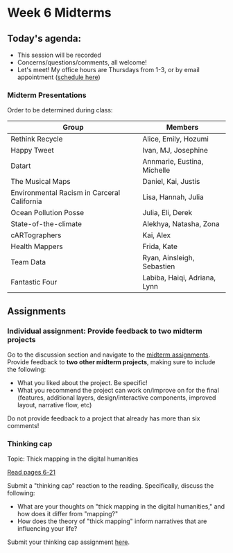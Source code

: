 # Week 6 Midterms

## Today's agenda:

- This session will be recorded
- Concerns/questions/comments, all welcome!
- Let's meet! My office hours are Thursdays from 1-3, or by email appointment ([schedule here](https://calendly.com/yohda/officehours))

### Midterm Presentations

Order to be determined during class:

Group | Members
--|--
Rethink Recycle | Alice, Emily, Hozumi
Happy Tweet | Ivan, MJ, Josephine
Datart | Annmarie, Eustina, Michelle
The Musical Maps | Daniel, Kai, Justis
Environmental Racism in Carceral California | Lisa, Hannah, Julia
Ocean Pollution Posse | Julia, Eli, Derek
State-of-the-climate | Alekhya, Natasha, Zona
cARTographers | Kai, Alex
Health Mappers | Frida, Kate
Team Data | Ryan, Ainsleigh, Sebastien
Fantastic Four | Labiba, Haiqi, Adriana, Lynn

## Assignments

### Individual assignment: Provide feedback to two midterm projects

Go to the discussion section and navigate to the [midterm assignments](https://github.com/yohman/21S-DH151/discussions/47). Provide feedback to **two other midterm projects**, making sure to include the following:

- What you liked about the project. Be specific!
- What you recommend the project can work on/improve on for the final (features, additional layers, design/interactive components, improved layout, narrative flow, etc)

Do not provide feedback to a project that already has more than six comments!

### Thinking cap

Topic: Thick mapping in the digital humanities

[Read pages 6-21](../../Readings/HyperCities_2014.pdf)

Submit a "thinking cap" reaction to the reading. Specifically, discuss the following:

- What are your thoughts on "thick mapping in the digital humanities," and how does it differ from "mapping?"
- How does the theory of "thick mapping" inform narratives that are influencing your life?

Submit your thinking cap assignment [here](https://github.com/yohman/21S-DH151/discussions/51).